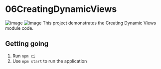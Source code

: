 # 06CreatingDynamicViews
![image](https://github.com/user-attachments/assets/78c77247-6ef1-4825-8a39-ffd00898ab17)
![image](https://github.com/user-attachments/assets/8e40c4e4-822b-4b92-bbe8-f27f2848b3eb)
This project demonstrates the Creating Dynamic Views module code.

## Getting going
1. Run `npm ci`
2. Use `npm start` to run the application